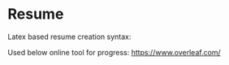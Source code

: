 # Resume
Latex based resume creation syntax:

Used below online tool for progress:
https://www.overleaf.com/


